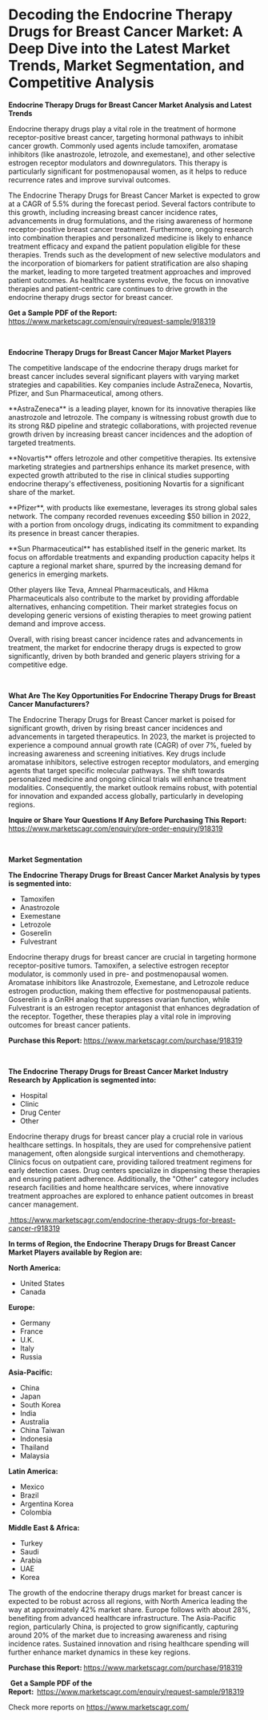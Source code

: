 <p><h1>Decoding the Endocrine Therapy Drugs for Breast Cancer Market: A Deep Dive into the Latest Market Trends, Market Segmentation, and Competitive Analysis</h1></p><p><strong>Endocrine Therapy Drugs for Breast Cancer Market Analysis and Latest Trends</strong></p>
<p><p>Endocrine therapy drugs play a vital role in the treatment of hormone receptor-positive breast cancer, targeting hormonal pathways to inhibit cancer growth. Commonly used agents include tamoxifen, aromatase inhibitors (like anastrozole, letrozole, and exemestane), and other selective estrogen receptor modulators and downregulators. This therapy is particularly significant for postmenopausal women, as it helps to reduce recurrence rates and improve survival outcomes.</p><p>The Endocrine Therapy Drugs for Breast Cancer Market is expected to grow at a CAGR of 5.5% during the forecast period. Several factors contribute to this growth, including increasing breast cancer incidence rates, advancements in drug formulations, and the rising awareness of hormone receptor-positive breast cancer treatment. Furthermore, ongoing research into combination therapies and personalized medicine is likely to enhance treatment efficacy and expand the patient population eligible for these therapies. Trends such as the development of new selective modulators and the incorporation of biomarkers for patient stratification are also shaping the market, leading to more targeted treatment approaches and improved patient outcomes. As healthcare systems evolve, the focus on innovative therapies and patient-centric care continues to drive growth in the endocrine therapy drugs sector for breast cancer.</p></p>
<p><strong>Get a Sample PDF of the Report:&nbsp;</strong> <a href="https://www.marketscagr.com/enquiry/request-sample/918319?utm_campaign=2795&utm_medium=2&utm_source=Github&utm_content=ia&utm_term=06032025&utm_id=endocrine-therapy-drugs-for-breast-cancer">https://www.marketscagr.com/enquiry/request-sample/918319</a></p>
<p>&nbsp;</p>
<p><strong>Endocrine Therapy Drugs for Breast Cancer Major Market Players</strong></p>
<p><p>The competitive landscape of the endocrine therapy drugs market for breast cancer includes several significant players with varying market strategies and capabilities. Key companies include AstraZeneca, Novartis, Pfizer, and Sun Pharmaceutical, among others.</p><p>**AstraZeneca** is a leading player, known for its innovative therapies like anastrozole and letrozole. The company is witnessing robust growth due to its strong R&D pipeline and strategic collaborations, with projected revenue growth driven by increasing breast cancer incidences and the adoption of targeted treatments.</p><p>**Novartis** offers letrozole and other competitive therapies. Its extensive marketing strategies and partnerships enhance its market presence, with expected growth attributed to the rise in clinical studies supporting endocrine therapy's effectiveness, positioning Novartis for a significant share of the market.</p><p>**Pfizer**, with products like exemestane, leverages its strong global sales network. The company recorded revenues exceeding $50 billion in 2022, with a portion from oncology drugs, indicating its commitment to expanding its presence in breast cancer therapies.</p><p>**Sun Pharmaceutical** has established itself in the generic market. Its focus on affordable treatments and expanding production capacity helps it capture a regional market share, spurred by the increasing demand for generics in emerging markets.</p><p>Other players like Teva, Amneal Pharmaceuticals, and Hikma Pharmaceuticals also contribute to the market by providing affordable alternatives, enhancing competition. Their market strategies focus on developing generic versions of existing therapies to meet growing patient demand and improve access.</p><p>Overall, with rising breast cancer incidence rates and advancements in treatment, the market for endocrine therapy drugs is expected to grow significantly, driven by both branded and generic players striving for a competitive edge.</p></p>
<p>&nbsp;</p>
<p><strong>What Are The Key Opportunities For Endocrine Therapy Drugs for Breast Cancer Manufacturers?</strong></p>
<p><p>The Endocrine Therapy Drugs for Breast Cancer market is poised for significant growth, driven by rising breast cancer incidences and advancements in targeted therapeutics. In 2023, the market is projected to experience a compound annual growth rate (CAGR) of over 7%, fueled by increasing awareness and screening initiatives. Key drugs include aromatase inhibitors, selective estrogen receptor modulators, and emerging agents that target specific molecular pathways. The shift towards personalized medicine and ongoing clinical trials will enhance treatment modalities. Consequently, the market outlook remains robust, with potential for innovation and expanded access globally, particularly in developing regions.</p></p>
<p><strong>Inquire or Share Your Questions If Any Before Purchasing This Report:</strong> <a href="https://www.marketscagr.com/enquiry/pre-order-enquiry/918319?utm_campaign=2795&utm_medium=2&utm_source=Github&utm_content=ia&utm_term=06032025&utm_id=endocrine-therapy-drugs-for-breast-cancer">https://www.marketscagr.com/enquiry/pre-order-enquiry/918319</a></p>
<p>&nbsp;</p>
<p><strong>Market Segmentation</strong></p>
<p><strong>The Endocrine Therapy Drugs for Breast Cancer Market Analysis by types is segmented into:</strong></p>
<p><ul><li>Tamoxifen</li><li>Anastrozole</li><li>Exemestane</li><li>Letrozole</li><li>Goserelin</li><li>Fulvestrant</li></ul></p>
<p><p>Endocrine therapy drugs for breast cancer are crucial in targeting hormone receptor-positive tumors. Tamoxifen, a selective estrogen receptor modulator, is commonly used in pre- and postmenopausal women. Aromatase inhibitors like Anastrozole, Exemestane, and Letrozole reduce estrogen production, making them effective for postmenopausal patients. Goserelin is a GnRH analog that suppresses ovarian function, while Fulvestrant is an estrogen receptor antagonist that enhances degradation of the receptor. Together, these therapies play a vital role in improving outcomes for breast cancer patients.</p></p>
<p><strong>Purchase this Report:&nbsp;</strong><a href="https://www.marketscagr.com/purchase/918319?utm_campaign=2795&utm_medium=2&utm_source=Github&utm_content=ia&utm_term=06032025&utm_id=endocrine-therapy-drugs-for-breast-cancer">https://www.marketscagr.com/purchase/918319</a></p>
<p>&nbsp;</p>
<p><strong>The Endocrine Therapy Drugs for Breast Cancer Market Industry Research by Application is segmented into:</strong></p>
<p><ul><li>Hospital</li><li>Clinic</li><li>Drug Center</li><li>Other</li></ul></p>
<p><p>Endocrine therapy drugs for breast cancer play a crucial role in various healthcare settings. In hospitals, they are used for comprehensive patient management, often alongside surgical interventions and chemotherapy. Clinics focus on outpatient care, providing tailored treatment regimens for early detection cases. Drug centers specialize in dispensing these therapies and ensuring patient adherence. Additionally, the "Other" category includes research facilities and home healthcare services, where innovative treatment approaches are explored to enhance patient outcomes in breast cancer management.</p></p>
<p><a href="https://www.marketscagr.com/endocrine-therapy-drugs-for-breast-cancer-r918319?utm_campaign=2795&utm_medium=2&utm_source=Github&utm_content=ia&utm_term=06032025&utm_id=endocrine-therapy-drugs-for-breast-cancer">&nbsp;https://www.marketscagr.com/endocrine-therapy-drugs-for-breast-cancer-r918319</a></p>
<p><strong>In terms of Region, the Endocrine Therapy Drugs for Breast Cancer Market Players available by Region are:</strong></p>
<p>
    <p> <strong> North America: </strong>
        <ul>
            <li>United States</li>
            <li>Canada</li>
        </ul>
        </p> 
    <p> <strong> Europe: </strong>
        <ul>
            <li>Germany</li>
            <li>France</li>
            <li>U.K.</li>
            <li>Italy</li>
            <li>Russia</li>
        </ul>
        </p> 
    <p> <strong> Asia-Pacific: </strong>
        <ul>
            <li>China</li>
            <li>Japan</li>
            <li>South Korea</li>
            <li>India</li>
            <li>Australia</li>
            <li>China Taiwan</li>
            <li>Indonesia</li>
            <li>Thailand</li>
            <li>Malaysia</li>
        </ul>
        </p> 
    <p> <strong> Latin America: </strong>
        <ul>
            <li>Mexico</li>
            <li>Brazil</li>
            <li>Argentina Korea</li>
            <li>Colombia</li>
        </ul>
        </p> 
    <p> <strong> Middle East & Africa: </strong>
        <ul>
            <li>Turkey</li>
            <li>Saudi</li>
            <li>Arabia</li>
            <li>UAE</li>
            <li>Korea</li>
        </ul>
    </p>
    </p>
<p><p>The growth of the endocrine therapy drugs market for breast cancer is expected to be robust across all regions, with North America leading the way at approximately 42% market share. Europe follows with about 28%, benefiting from advanced healthcare infrastructure. The Asia-Pacific region, particularly China, is projected to grow significantly, capturing around 20% of the market due to increasing awareness and rising incidence rates. Sustained innovation and rising healthcare spending will further enhance market dynamics in these key regions.</p></p>
<p><strong>Purchase this Report: </strong><a href="https://www.marketscagr.com/purchase/918319?utm_campaign=2795&utm_medium=2&utm_source=Github&utm_content=ia&utm_term=06032025&utm_id=endocrine-therapy-drugs-for-breast-cancer">https://www.marketscagr.com/purchase/918319</a></p>
<p>&nbsp;<strong>Get a Sample PDF of the Report:&nbsp;&nbsp;</strong><a href="https://www.marketscagr.com/enquiry/request-sample/918319?utm_campaign=2795&utm_medium=2&utm_source=Github&utm_content=ia&utm_term=06032025&utm_id=endocrine-therapy-drugs-for-breast-cancer">https://www.marketscagr.com/enquiry/request-sample/918319</a></p>
<p><strong></strong></p>
<p>Check more reports on <a href="https://www.marketscagr.com/?utm_campaign=2795&utm_medium=2&utm_source=Github&utm_content=ia&utm_term=06032025&utm_id=endocrine-therapy-drugs-for-breast-cancer">https://www.marketscagr.com/</a></p>